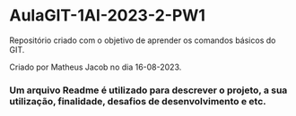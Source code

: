 # AulaGIT-1AI-2023-2-PW1
Repositório criado com o objetivo de aprender os comandos básicos do GIT.

Criado por Matheus Jacob no dia 16-08-2023.

<h3>Um arquivo Readme é utilizado para descrever o projeto, a sua utilização, finalidade, desafios de desenvolvimento e etc.</h3>
